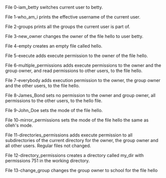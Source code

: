 File 0-iam_betty switches current user to betty.

File 1-who_am_i prints the effective username of the current user.

File 2-groups prints all the groups the current user is part of.

File 3-new_owner changes the owner of the file hello to user betty.

File 4-empty creates an empty file called hello.

File 5-execute adds execute permission to the owner of the file hello.

File 6-multiple_permissions adds execute permissions to the owner and the group owner, and read permissions to other users, to the file hello. 

File 7-everybody adds execution permission to the owner, the group owner and the other users, to the file hello.

File 8-James_Bond sets no permission to the owner and group owner, all permissions to the other users, to the hello file.

File 9-John_Doe sets the mode of the file hello.

File 10-mirror_permissions sets the mode of the file hello the same as olleh's mode.

File 11-directories_permissions adds execute permission to all subdirectories of the current directory for the owner, the group owner and all other users. Regular files not changed.

File 12-directory_permissions creates a directory called my_dir with permissions 751 in the working directory.

File 13-change_group changes the group owner to school for the file hello

